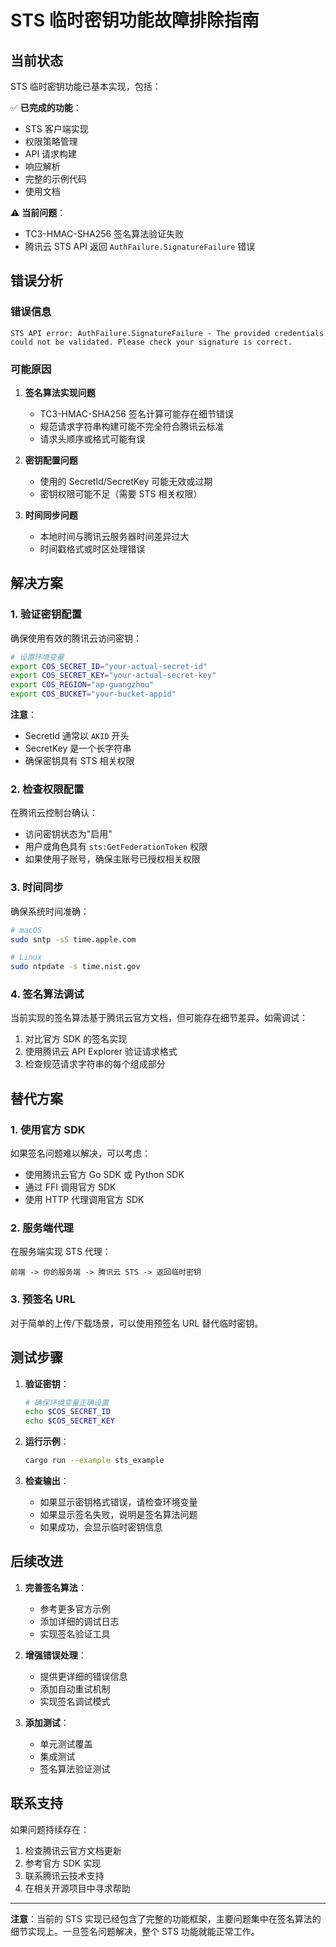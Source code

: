 # STS 临时密钥功能故障排除指南

## 当前状态

STS 临时密钥功能已基本实现，包括：

✅ **已完成的功能**：
- STS 客户端实现
- 权限策略管理
- API 请求构建
- 响应解析
- 完整的示例代码
- 使用文档

⚠️ **当前问题**：
- TC3-HMAC-SHA256 签名算法验证失败
- 腾讯云 STS API 返回 `AuthFailure.SignatureFailure` 错误

## 错误分析

### 错误信息
```
STS API error: AuthFailure.SignatureFailure - The provided credentials could not be validated. Please check your signature is correct.
```

### 可能原因

1. **签名算法实现问题**
   - TC3-HMAC-SHA256 签名计算可能存在细节错误
   - 规范请求字符串构建可能不完全符合腾讯云标准
   - 请求头顺序或格式可能有误

2. **密钥配置问题**
   - 使用的 SecretId/SecretKey 可能无效或过期
   - 密钥权限可能不足（需要 STS 相关权限）

3. **时间同步问题**
   - 本地时间与腾讯云服务器时间差异过大
   - 时间戳格式或时区处理错误

## 解决方案

### 1. 验证密钥配置

确保使用有效的腾讯云访问密钥：

```bash
# 设置环境变量
export COS_SECRET_ID="your-actual-secret-id"
export COS_SECRET_KEY="your-actual-secret-key"
export COS_REGION="ap-guangzhou"
export COS_BUCKET="your-bucket-appid"
```

**注意**：
- SecretId 通常以 `AKID` 开头
- SecretKey 是一个长字符串
- 确保密钥具有 STS 相关权限

### 2. 检查权限配置

在腾讯云控制台确认：
- 访问密钥状态为"启用"
- 用户或角色具有 `sts:GetFederationToken` 权限
- 如果使用子账号，确保主账号已授权相关权限

### 3. 时间同步

确保系统时间准确：
```bash
# macOS
sudo sntp -sS time.apple.com

# Linux
sudo ntpdate -s time.nist.gov
```

### 4. 签名算法调试

当前实现的签名算法基于腾讯云官方文档，但可能存在细节差异。如需调试：

1. 对比官方 SDK 的签名实现
2. 使用腾讯云 API Explorer 验证请求格式
3. 检查规范请求字符串的每个组成部分

## 替代方案

### 1. 使用官方 SDK

如果签名问题难以解决，可以考虑：
- 使用腾讯云官方 Go SDK 或 Python SDK
- 通过 FFI 调用官方 SDK
- 使用 HTTP 代理调用官方 SDK

### 2. 服务端代理

在服务端实现 STS 代理：
```
前端 -> 你的服务端 -> 腾讯云 STS -> 返回临时密钥
```

### 3. 预签名 URL

对于简单的上传/下载场景，可以使用预签名 URL 替代临时密钥。

## 测试步骤

1. **验证密钥**：
   ```bash
   # 确保环境变量正确设置
   echo $COS_SECRET_ID
   echo $COS_SECRET_KEY
   ```

2. **运行示例**：
   ```bash
   cargo run --example sts_example
   ```

3. **检查输出**：
   - 如果显示密钥格式错误，请检查环境变量
   - 如果显示签名失败，说明是签名算法问题
   - 如果成功，会显示临时密钥信息

## 后续改进

1. **完善签名算法**：
   - 参考更多官方示例
   - 添加详细的调试日志
   - 实现签名验证工具

2. **增强错误处理**：
   - 提供更详细的错误信息
   - 添加自动重试机制
   - 实现签名调试模式

3. **添加测试**：
   - 单元测试覆盖
   - 集成测试
   - 签名算法验证测试

## 联系支持

如果问题持续存在：
1. 检查腾讯云官方文档更新
2. 参考官方 SDK 实现
3. 联系腾讯云技术支持
4. 在相关开源项目中寻求帮助

---

**注意**：当前的 STS 实现已经包含了完整的功能框架，主要问题集中在签名算法的细节实现上。一旦签名问题解决，整个 STS 功能就能正常工作。